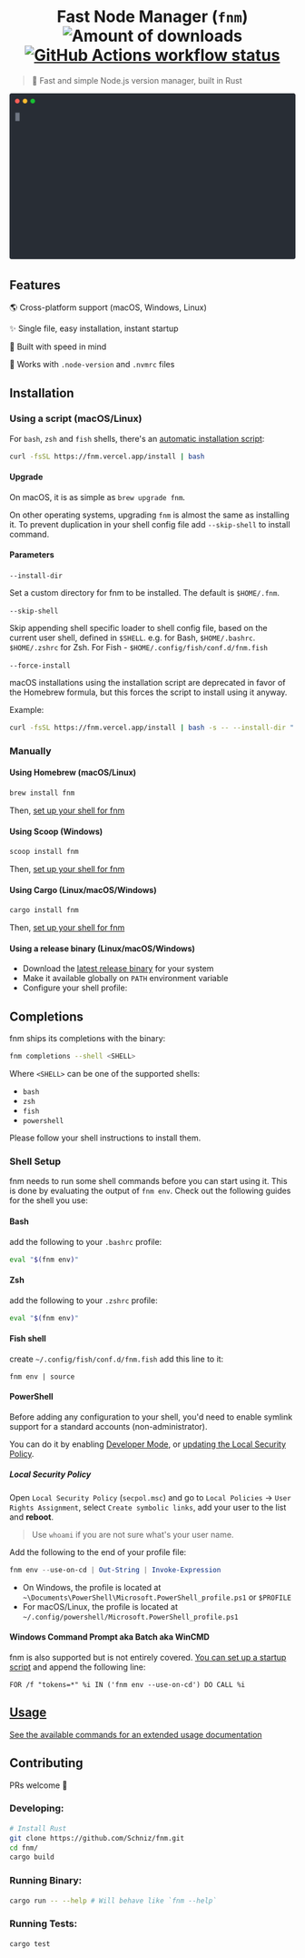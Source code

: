 <h1 align="center">
  Fast Node Manager (<code>fnm</code>)
  <img alt="Amount of downloads" src="https://img.shields.io/github/downloads/Schniz/fnm/total.svg?style=flat" />
  <a href="https://github.com/Schniz/fnm/actions"><img src="https://img.shields.io/github/workflow/status/Schniz/fnm/Rust/master?label=workflow" alt="GitHub Actions workflow status" /></a>
</h1>

> :rocket: Fast and simple Node.js version manager, built in Rust

<div align="center">
  <img src="./docs/fnm.svg" alt="Blazing fast!">
</div>

## Features

:earth_americas: Cross-platform support (macOS, Windows, Linux)

:sparkles: Single file, easy installation, instant startup

:rocket: Built with speed in mind

:thinking: Works with `.node-version` and `.nvmrc` files

## Installation

### Using a script (macOS/Linux)

For `bash`, `zsh` and `fish` shells, there's an [automatic installation script](./.ci/install.sh):

```sh
curl -fsSL https://fnm.vercel.app/install | bash
```

#### Upgrade

On macOS, it is as simple as `brew upgrade fnm`.

On other operating systems, upgrading `fnm` is almost the same as installing it. To prevent duplication in your shell config file add `--skip-shell` to install command.

#### Parameters

`--install-dir`

Set a custom directory for fnm to be installed. The default is `$HOME/.fnm`.

`--skip-shell`

Skip appending shell specific loader to shell config file, based on the current user shell, defined in `$SHELL`. e.g. for Bash, `$HOME/.bashrc`. `$HOME/.zshrc` for Zsh. For Fish - `$HOME/.config/fish/conf.d/fnm.fish`

`--force-install`

macOS installations using the installation script are deprecated in favor of the Homebrew formula, but this forces the script to install using it anyway.

Example:

```sh
curl -fsSL https://fnm.vercel.app/install | bash -s -- --install-dir "./.fnm" --skip-shell
```

### Manually

#### Using Homebrew (macOS/Linux)

```sh
brew install fnm
```

Then, [set up your shell for fnm](#shell-setup)

#### Using Scoop (Windows)

```sh
scoop install fnm
```

Then, [set up your shell for fnm](#shell-setup)

#### Using Cargo (Linux/macOS/Windows)

```sh
cargo install fnm
```

Then, [set up your shell for fnm](#shell-setup)

#### Using a release binary (Linux/macOS/Windows)

- Download the [latest release binary](https://github.com/Schniz/fnm/releases) for your system
- Make it available globally on `PATH` environment variable
- Configure your shell profile:

## Completions

fnm ships its completions with the binary:

```sh
fnm completions --shell <SHELL>
```

Where `<SHELL>` can be one of the supported shells:

- `bash`
- `zsh`
- `fish`
- `powershell`

Please follow your shell instructions to install them.

### Shell Setup

fnm needs to run some shell commands before you can start using it.
This is done by evaluating the output of `fnm env`. Check out the following guides for the shell you use:

#### Bash

add the following to your `.bashrc` profile:

```bash
eval "$(fnm env)"
```

#### Zsh

add the following to your `.zshrc` profile:

```zsh
eval "$(fnm env)"
```

#### Fish shell

create `~/.config/fish/conf.d/fnm.fish` add this line to it:

```fish
fnm env | source
```

#### PowerShell

Before adding any configuration to your shell, you'd need to enable symlink support for a standard accounts (non-administrator).

You can do it by enabling [Developer Mode](https://docs.microsoft.com/en-us/windows/apps/get-started/enable-your-device-for-development), or [updating the Local Security Policy](#local-security-policy).

##### Local Security Policy

Open `Local Security Policy` (`secpol.msc`) and go to `Local Policies` -> `User Rights Assignment`, select `Create symbolic links`, add your user to the list and **reboot**.

> Use `whoami` if you are not sure what's your user name.

Add the following to the end of your profile file:

```powershell
fnm env --use-on-cd | Out-String | Invoke-Expression
```

- On Windows, the profile is located at `~\Documents\PowerShell\Microsoft.PowerShell_profile.ps1` or `$PROFILE`
- For macOS/Linux, the profile is located at `~/.config/powershell/Microsoft.PowerShell_profile.ps1`

#### Windows Command Prompt aka Batch aka WinCMD

fnm is also supported but is not entirely covered. [You can set up a startup script](https://superuser.com/a/144348) and append the following line:

```batch
FOR /f "tokens=*" %i IN ('fnm env --use-on-cd') DO CALL %i
```

## [Usage](./docs/commands.md)

[See the available commands for an extended usage documentation](./docs/commands.md)

## Contributing

PRs welcome :tada:

### Developing:

```sh
# Install Rust
git clone https://github.com/Schniz/fnm.git
cd fnm/
cargo build
```

### Running Binary:

```sh
cargo run -- --help # Will behave like `fnm --help`
```

### Running Tests:

```sh
cargo test
```
